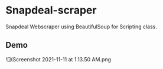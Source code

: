 # Snapdeal-scraper
Snapdeal Webscraper using BeautifulSoup for Scripting class.


## Demo



  ![](Screenshot 2021-11-11 at 1.13.50 AM.png
